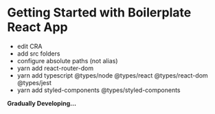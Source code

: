 # Getting Started with Boilerplate React App

- edit CRA
- add src folders
- configure absolute paths (not alias)
- yarn add react-router-dom
- yarn add typescript @types/node @types/react @types/react-dom @types/jest
- yarn add styled-components @types/styled-components

**Gradually Developing...**
